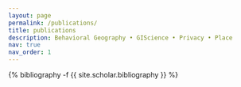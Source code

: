 ```yaml
---
layout: page
permalink: /publications/
title: publications
description: Behavioral Geography • GIScience • Privacy • Place
nav: true
nav_order: 1
---
```

<!-- _pages/publications.md -->
<div class="publications">

{% bibliography -f {{ site.scholar.bibliography }} %}

</div>

